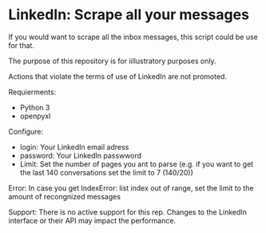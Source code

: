 # LinkedIn: Scrape all your messages
If you would want to scrape all the inbox messages, this script could be use for that.

The purpose of this repository is for iillustratory purposes only.

Actions that violate the terms of use of LinkedIn are not promoted.

Requierments:
- Python 3
- openpyxl

Configure:

- login: Your LinkedIn email adress
- password: Your LinkedIn passwword
- Limit: Set the number of pages you ant to parse (e.g. if you want to get the last 140 conversations set the limit to 7 (140/20))


Error: In case you get IndexError: list index out of range, set the limit to the amount of recongnized messages

Support: There is no active support for this rep. Changes to the LinkedIn interface or their API may impact the performance.
